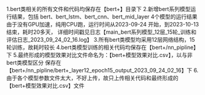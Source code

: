 1.bert类相关的所有文件和代码均保存在【bert+】目录下
2.新增bert系列模型运行结果，包括 bert、bert_lstm、bert_cnn、bert_mid_layer 4个模型的运行结果
  由于没有GPU加速，纯用CPU跑，运行时间从2023-09-24 开始，到2023-10-13 结束，耗时20多天，
  详细时间戳见日志【main_bert系列模型_12层_15轮_训练和评估日志_2023_09_24_02_16.log】
3.所有bert类模型均采用12层网络结构，15轮训练，故耗时较长
4.bert类模型训练的相关代码均保存在【bert+/nn_pipline】下
5.最终形成的模型效果对比文件命名为：【bert+模型效果对比.csv】，以与非bert类模型区分
  保存在【bert+/nn_pipline/bert+_layer12_epoch15_output_2023_09_24_02_16】下
6.由于各个模型参数文件太大，不好上传，故只上传相关代码和最终形成的【bert+模型效果对比.csv】文件
